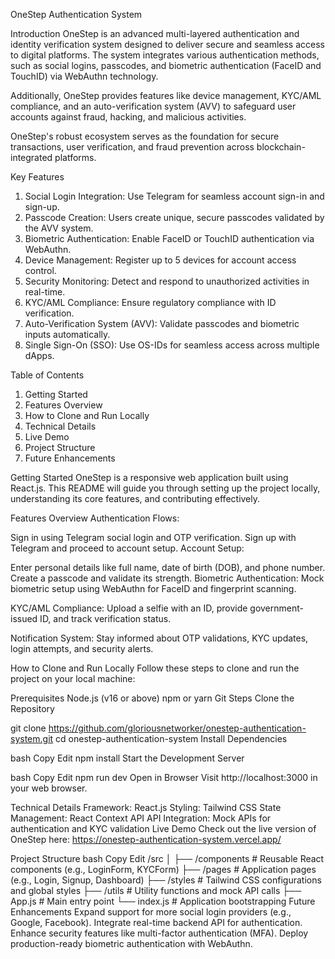 OneStep Authentication System


Introduction
OneStep is an advanced multi-layered authentication and identity verification system designed to deliver secure and seamless access to digital platforms. The system integrates various authentication methods, such as social logins, passcodes, and biometric authentication (FaceID and TouchID) via WebAuthn technology.

Additionally, OneStep provides features like device management, KYC/AML compliance, and an auto-verification system (AVV) to safeguard user accounts against fraud, hacking, and malicious activities.

OneStep's robust ecosystem serves as the foundation for secure transactions, user verification, and fraud prevention across blockchain-integrated platforms.

Key Features
1. Social Login Integration: Use Telegram for seamless account sign-in and sign-up.
2. Passcode Creation: Users create unique, secure passcodes validated by the AVV system.
3. Biometric Authentication: Enable FaceID or TouchID authentication via WebAuthn.
4. Device Management: Register up to 5 devices for account access control.
5. Security Monitoring: Detect and respond to unauthorized activities in real-time.
6. KYC/AML Compliance: Ensure regulatory compliance with ID verification.
7. Auto-Verification System (AVV): Validate passcodes and biometric inputs automatically.
8. Single Sign-On (SSO): Use OS-IDs for seamless access across multiple dApps.

Table of Contents
1. Getting Started
2. Features Overview
3. How to Clone and Run Locally
4. Technical Details
5. Live Demo
6. Project Structure
7. Future Enhancements

Getting Started
OneStep is a responsive web application built using React.js. This README will guide you through setting up the project locally, understanding its core features, and contributing effectively.

Features Overview
Authentication Flows:

Sign in using Telegram social login and OTP verification.
Sign up with Telegram and proceed to account setup.
Account Setup:

Enter personal details like full name, date of birth (DOB), and phone number.
Create a passcode and validate its strength.
Biometric Authentication:
Mock biometric setup using WebAuthn for FaceID and fingerprint scanning.

KYC/AML Compliance:
Upload a selfie with an ID, provide government-issued ID, and track verification status.

Notification System:
Stay informed about OTP validations, KYC updates, login attempts, and security alerts.

How to Clone and Run Locally
Follow these steps to clone and run the project on your local machine:

Prerequisites
Node.js (v16 or above)
npm or yarn
Git
Steps
Clone the Repository


git clone https://github.com/gloriousnetworker/onestep-authentication-system.git
cd onestep-authentication-system
Install Dependencies

bash
Copy
Edit
npm install
Start the Development Server

bash
Copy
Edit
npm run dev
Open in Browser
Visit http://localhost:3000 in your web browser.

Technical Details
Framework: React.js
Styling: Tailwind CSS
State Management: React Context API
API Integration: Mock APIs for authentication and KYC validation
Live Demo
Check out the live version of OneStep here:
https://onestep-authentication-system.vercel.app/

Project Structure
bash
Copy
Edit
/src
│
├── /components      # Reusable React components (e.g., LoginForm, KYCForm)
├── /pages           # Application pages (e.g., Login, Signup, Dashboard)
├── /styles          # Tailwind CSS configurations and global styles
├── /utils           # Utility functions and mock API calls
├── App.js           # Main entry point
└── index.js         # Application bootstrapping
Future Enhancements
Expand support for more social login providers (e.g., Google, Facebook).
Integrate real-time backend API for authentication.
Enhance security features like multi-factor authentication (MFA).
Deploy production-ready biometric authentication with WebAuthn.